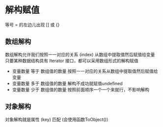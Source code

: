# 解构赋值

等号 = 的左边儿出现 [] 或 {}

## 数组解构

数组解构允许我们按照一一对应的关系 (index) 从数组中提取值然后赋值给变量
只要某种数据结构具有 Iterator 接口，都可以采用数组形式的解构赋值

- 变量数量   等于   数组值的数量
    按照一一对应的关系从数组中提取值然后赋值给变量
- 变量数量   多于   数组值的数量
    解构不成功就赋值undefined
- 变量数量   少于   数组值的数量
    按照前面顺序一个一个来就行，不影响解构

## 对象解构

对象解构就是属性 (key) 匹配  (会使用函数ToObject())
